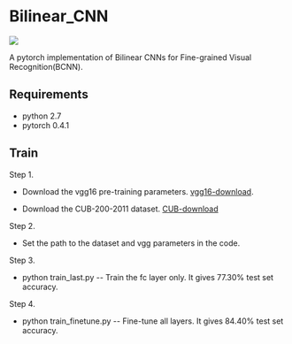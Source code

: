 # Bilinear_CNN
[![](https://img.shields.io/badge/Bilinear-Model-green.svg)](https://github.com/Ylexx/Bilinear_CNN)

A pytorch implementation of Bilinear CNNs for Fine-grained Visual Recognition(BCNN).

## Requirements
- python 2.7
- pytorch 0.4.1

## Train

Step 1. 
- Download the vgg16 pre-training parameters.
[vgg16-download](https://pan.baidu.com/s/1OkIuKosTRfcZlDXkOW4WLQ). 

- Download the CUB-200-2011 dataset.
[CUB-download](http://www.vision.caltech.edu/visipedia-data/CUB-200-2011/CUB_200_2011.tgz)

Step 2. 
- Set the path to the dataset and vgg parameters in the code.

Step 3. 
- python train_last.py
-- Train the fc layer only. It gives 77.30% test set accuracy.
    	


Step 4. 
- python train_finetune.py
-- Fine-tune all layers. It gives 84.40% test set accuracy.
	
